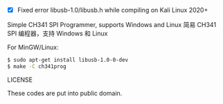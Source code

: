 - [x] Fixed error libusb-1.0/libusb.h while compiling on Kali Linux 2020+

Simple CH341 SPI Programmer, supports Windows and Linux
简易 CH341 SPI 编程器，支持 Windows 和 Linux


For MinGW/Linux:
```sh	
$ sudo apt-get install libusb-1.0-0-dev
$ make -C ch341prog
```

LICENSE

These codes are put into public domain.
